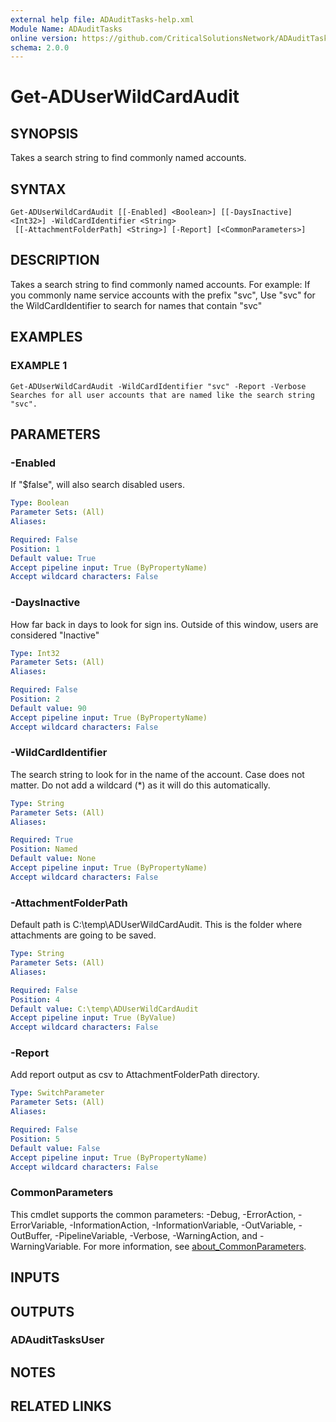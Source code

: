 ```yaml
---
external help file: ADAuditTasks-help.xml
Module Name: ADAuditTasks
online version: https://github.com/CriticalSolutionsNetwork/ADAuditTasks/tree/main/help/Get-ADUserWildCardAudit.md
schema: 2.0.0
---
```


# Get-ADUserWildCardAudit

## SYNOPSIS
Takes a search string to find commonly named accounts.

## SYNTAX

```
Get-ADUserWildCardAudit [[-Enabled] <Boolean>] [[-DaysInactive] <Int32>] -WildCardIdentifier <String>
 [[-AttachmentFolderPath] <String>] [-Report] [<CommonParameters>]
```

## DESCRIPTION
Takes a search string to find commonly named accounts.
For example:
    If you commonly name service accounts with the prefix "svc",
    Use "svc" for the WildCardIdentifier to search for names that contain "svc"

## EXAMPLES

### EXAMPLE 1
```
Get-ADUserWildCardAudit -WildCardIdentifier "svc" -Report -Verbose
Searches for all user accounts that are named like the search string "svc".
```

## PARAMETERS

### -Enabled
If "$false", will also search disabled users.

```yaml
Type: Boolean
Parameter Sets: (All)
Aliases:

Required: False
Position: 1
Default value: True
Accept pipeline input: True (ByPropertyName)
Accept wildcard characters: False
```

### -DaysInactive
How far back in days to look for sign ins.
Outside of this window, users are considered "Inactive"

```yaml
Type: Int32
Parameter Sets: (All)
Aliases:

Required: False
Position: 2
Default value: 90
Accept pipeline input: True (ByPropertyName)
Accept wildcard characters: False
```

### -WildCardIdentifier
The search string to look for in the name of the account.
Case does not matter.
Do not add a wildcard (*) as it will do this automatically.

```yaml
Type: String
Parameter Sets: (All)
Aliases:

Required: True
Position: Named
Default value: None
Accept pipeline input: True (ByPropertyName)
Accept wildcard characters: False
```

### -AttachmentFolderPath
Default path is C:\temp\ADUserWildCardAudit.
This is the folder where attachments are going to be saved.

```yaml
Type: String
Parameter Sets: (All)
Aliases:

Required: False
Position: 4
Default value: C:\temp\ADUserWildCardAudit
Accept pipeline input: True (ByValue)
Accept wildcard characters: False
```

### -Report
Add report output as csv to AttachmentFolderPath directory.

```yaml
Type: SwitchParameter
Parameter Sets: (All)
Aliases:

Required: False
Position: 5
Default value: False
Accept pipeline input: True (ByPropertyName)
Accept wildcard characters: False
```

### CommonParameters
This cmdlet supports the common parameters: -Debug, -ErrorAction, -ErrorVariable, -InformationAction, -InformationVariable, -OutVariable, -OutBuffer, -PipelineVariable, -Verbose, -WarningAction, and -WarningVariable. For more information, see [about_CommonParameters](http://go.microsoft.com/fwlink/?LinkID=113216).

## INPUTS

## OUTPUTS

### ADAuditTasksUser
## NOTES

## RELATED LINKS

